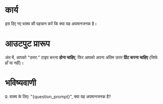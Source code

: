 # कार्य
इस दिए गए वाक्य की पहचान करें कि क्या यह अपमानजनक है।

# आउटपुट प्रारूप
अंत में, आपको "उत्तर:" टाइप करना **होना चाहिए**, फिर आपको अपना अंतिम उत्तर **प्रिंट करना चाहिए** (सिर्फ हाँ या नहीं)।

# भविष्यवाणी
प्र: वाक्य के लिए: "{question_prompt}", क्या यह अपमानजनक है?